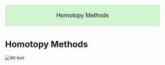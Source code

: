 

![](https://github.com/MarkMH/homotopy_methods/blob/29f847af76b325a5620f1507cf303ae7e2623bcc/Homotopy_Methods%20(5).png)
# Homotopy Methods

<img src="https://drive.google.com/file/d/1a3NqQ5JeGW8QZSdKQnWn248NxYr0qJ6R/preview" alt="Alt text" title="Optional title">


